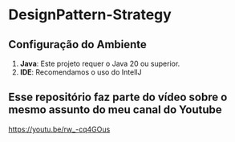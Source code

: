 # DesignPattern-Strategy

## Configuração do Ambiente

1. **Java**: Este projeto requer o Java 20 ou superior.
2. **IDE**: Recomendamos o uso do IntellJ

## Esse repositório faz parte do vídeo sobre o mesmo assunto do meu canal do Youtube

https://youtu.be/rw_-cq4GOus
